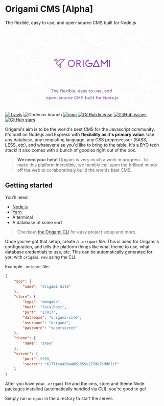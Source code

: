 # Origami CMS [Alpha]
The flexible, easy to use, and open-source CMS built for Node.js

![Origami CMS](docs/banner.jpg)

[![Travis](https://img.shields.io/travis/origami-cms/cms.svg?logo=travis)](https://travis-ci.org/origami-cms/cms)
![Codecov branch](https://img.shields.io/codecov/c/github/origami-cms/cms/master.svg)
[![npm](https://img.shields.io/npm/dt/origami-cms.svg)](https://www.npmjs.com/package/origami-cms)
[![GitHub license](https://img.shields.io/github/license/origami-cms/cms.svg)](https://github.com/origami-cms/cms)
[![GitHub issues](https://img.shields.io/github/issues/origami-cms/cms.svg?logo=github&logoColor=white)](https://github.com/origami-cms/cms/issues)
[![GitHub stars](https://img.shields.io/github/stars/origami-cms/cms.svg)](https://github.com/origami-cms/cms/stargazers)


Origami's aim is to be the world's best CMS for the Javascript community. It's built on Node.js and Express with **flexibility as it's primary value**. Use any database, any templating language, any CSS preprocesser (SASS, LESS, etc), and whatever else you'd like to bring to the table. It's a BYO tech stack! It also comes with a bunch of goodies right out of the box.

> **We need your help!**
> Origami is very much a work in progress. To make this platform incredible, we humbly call upon the brilliant minds off the web to collaboratively build the worlds best CMS.

## Getting started
You'll need:
- [Node.js](http://nodejs.org)
- [Yarn](https://yarnpkg.com)
- A terminal
- A database of some sort

> Checkout [the Origami CLI](https://github.com/origami-cms/cli) for easy project setup and more.


Once you've got that setup, create a `.origami` file. This is used for Origami's configuration, and tells the platform things like what theme to use, what database credentials to use, etc. This can be automatically generated for you with `origami new` using the CLI.

Example `.origami` file:
```json
{
    "app": {
        "name": "Origami Site"
    },
    "store": {
        "type": "mongodb",
        "host": "localhost",
        "port": "27017",
        "database": "origami-site",
        "username": "origami",
        "password": "supersecret"
    },
    "theme": {
        "name": "snow"
    },
    "server": {
        "port": 9999,
        "secret": "6177fca40ba40bb859e277dc76dd67cf"
    }
}
```

After you have your `.origami` file and the cms, store and theme Node packages installed (automatically handled via CLI), you're good to go!

Simply run `origami` in the directory to start the server.
